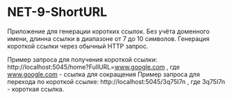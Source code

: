 # NET-9-ShortURL
Приложение для генерации коротких ссылок. Без учёта доменного имени, длинна ссылки в диапазоне от 7 до 10 символов. Генерация короткой ссылки через обычный HTTP запрос.

Пример запроса для получения короткой ссылки: http://localhost:5045/home?FullURL=www.google.com , где www.google.com - ссылка для сокращения
Пример запроса для перехода по короткой ссылке: http://localhost:5045/3q75I7n , где 3q75I7n - короткая ссылка.
